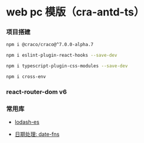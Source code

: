 # web pc 模版（cra-antd-ts）

### 项目搭建

```bash
npm i @craco/craco@^7.0.0-alpha.7

npm i eslint-plugin-react-hooks --save-dev

npm i typescript-plugin-css-modules --save-dev

npm i cross-env

```

### react-router-dom v6

### 常用库

- [lodash-es](https://www.npmjs.com/package/lodash-es)

- [日期处理: date-fns](https://www.npmjs.com/package/date-fns)
